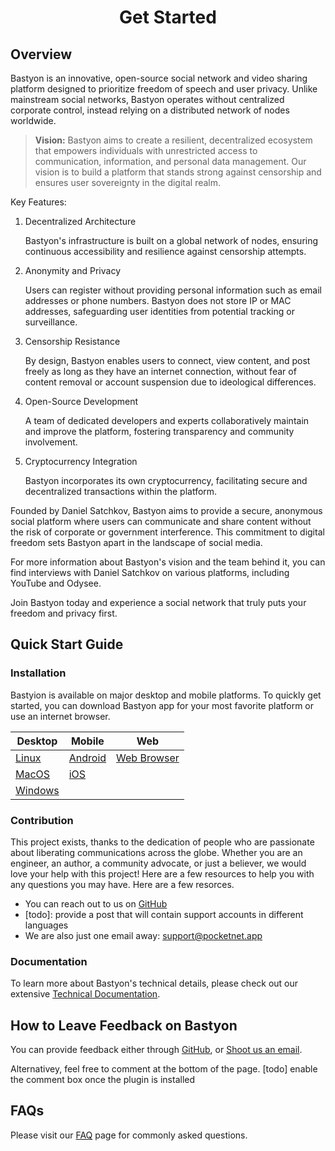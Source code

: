 
# <h1 style="text-align: center;">Get Started</h1>

<!--embed:start -->
## Overview

Bastyon is an innovative, open-source social network and video sharing platform designed to prioritize freedom of speech and user privacy. Unlike mainstream social networks, Bastyon operates without centralized corporate control, instead relying on a distributed network of nodes worldwide.

> **Vision:**
Bastyon aims to create a resilient, decentralized ecosystem that empowers individuals with unrestricted access to communication, information, and personal data management. Our vision is to build a platform that stands strong against censorship and ensures user sovereignty in the digital realm.

<!--embed:end -->

Key Features:

1. Decentralized Architecture

   Bastyon's infrastructure is built on a global network of nodes, ensuring continuous accessibility and resilience against censorship attempts.

2. Anonymity and Privacy

   Users can register without providing personal information such as email addresses or phone numbers. Bastyon does not store IP or MAC addresses, safeguarding user identities from potential tracking or surveillance.

3. Censorship Resistance

   By design, Bastyon enables users to connect, view content, and post freely as long as they have an internet connection, without fear of content removal or account suspension due to ideological differences.

4. Open-Source Development

   A team of dedicated developers and experts collaboratively maintain and improve the platform, fostering transparency and community involvement.

5. Cryptocurrency Integration

   Bastyon incorporates its own cryptocurrency, facilitating secure and decentralized transactions within the platform.

Founded by Daniel Satchkov, Bastyon aims to provide a secure, anonymous social platform where users can communicate and share content without the risk of corporate or government interference. This commitment to digital freedom sets Bastyon apart in the landscape of social media.

For more information about Bastyon's vision and the team behind it, you can find interviews with Daniel Satchkov on various platforms, including YouTube and Odysee.

Join Bastyon today and experience a social network that truly puts your freedom and privacy first.


## Quick Start Guide

### Installation
Bastyion is available on major desktop and mobile platforms. To quickly get started, you can download Bastyon app for your most favorite platform or use an internet browser.

| Desktop                                                | Mobile                                      | Web|
|----------|---------------------------------------------|-------------------------------------------------|
| [Linux](https://bastyon.com/about?id=about-download)   | [Android](https://bastyon.com/about?id=about-download)                                                       | [Web Browser](https://bastyon.com/registration) |
| [MacOS](https://bastyon.com/about?id=about-download)   | [iOS](https://bastyon.com/about?id=about-download)                                       |                                                         |
| [Windows](https://bastyon.com/about?id=about-download) |                                                  |


### Contribution

This project exists, thanks to the dedication of people who are passionate about liberating communications across the globe. Whether you are an engineer, an author, a community advocate, or just a believer, we would love your help with this project! Here are a few resources to help you with any questions you may have.
Here are a few resorces.

- You can reach out to us on [GitHub](https://github.com/pocketnetteam)
- [todo]: provide a post that will contain support accounts in different languages
- We are also just one email away: support@pocketnet.app


### Documentation

To learn more about Bastyon's technical details, please check out our extensive [Technical Documentation](/en/dev-docs/get-started-dev.md). 


## How to Leave Feedback on Bastyon

You can provide feedback either through [GitHub](https://github.com/pocketnetteam), or [Shoot us an email](mailto:support@pocketnet.app).

Alternativey, feel free to comment at the bottom of the page. [todo] enable the comment box once the plugin is installed

## FAQs

Please visit our [FAQ](https://bastyon.com/about?id=about-faq) page for commonly asked questions.


